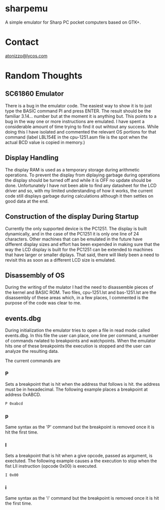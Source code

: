 # sharpemu
A simple emulator for Sharp PC pocket computers based on GTK+.

# Contact
atonizzo@lycos.com

# Random Thoughts

## SC61860 Emulator
There is a bug in the emulator code. The easiest way to show it is to just type the BASIC command PI and press ENTER. The result should be the familiar 3.14... number but at the moment it is anything but. This points to a bug in the way one or more instructions are emulated. I have spent a considerable amount of time trying to find it out wihtout any success. While doing this I have isolated and commented the relevant OS portions for that command (label LBL154E in the cpu-1251.asm file is the spot when the actual BCD value is copied in memory.)
## Display Handling
The display RAM is used as a temporary storage during arithmetic operations. To prevent the display from diplaying garbage during operations the display should be turned off and while it is OFF no update should be done. Unfortunately I have not been able to find any datasheet for the LCD driver and so, with my limited understanding of how it works, the current code still displays garbage during calculations although it then settles on good data at the end.
## Construction of the display During Startup
Currently the only supported device is the PC1251. The display is built dynamically, and in the case of the PC1251 it is only one line of 24 characters. Other machines that can be emulated in the future have different display sizes and effort has been expended in making sure that the way the LCD display is built for the PC1251 can be extended to machines that have larger or smaller diplays. That said, there will likely been a need to revisit this as soon as a different LCD size is emulated.
## Disassembly of OS
During the writing of the mulator I had the need to disassemble pieces of the kernel and BASIC ROM. Two files, cpu-1251.lst and bas-1251.lst are the disassembly of these areas which, in a few places, I commented is the purpose of the code was clear to me.
## events.dbg
During initialization the emulator tries to open a file in read mode called events.dbg. In this file the user can place, one line per command, a number of commands rwlated to breakpoints and watchpoints. When the emulator hits one of these breakpoints the execution is stopped and the user can analyze the resulting data.

The current commands are

### P
Sets a breakpoint that is hit when the address that follows is hit. the address must be in hexadecimal. The following example places a breakpoint at address 0xABCD.

`P 0xabcd`
### p
Same syntax as the 'P' command but the breakpoint is removed once it is hit the first time.
### I
Sets a breakpoint that is hit when a give opcode, passed as argument, is exectuted. The following example causes a the execution to stop when the fist LII instruction (opcode 0x00) is executed.

`I 0x00`
### i
Same syntax as the 'i' command but the breakpoint is removed once it is hit the first time.

